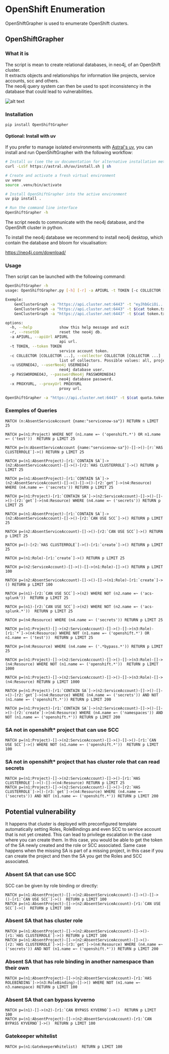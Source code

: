 # OpenShift Enumeration

OpenShiftGrapher is used to enumerate OpenShift clusters.  

## OpenShiftGrapher

### What it is

The script is mean to create relational databases, in neo4j, of an OpenShift cluster.  
It extracts objects and relationships for information like projects, service accounts, scc and others.  
The neo4j query system can then be used to spot inconsistency in the database that could lead to vulnerabilities.

![alt text](https://github.com/maxDcb/OpenShiftGrapher/blob/master/media/general.png?raw=true)

### Installation

```
pip install OpenShiftGrapher
```

#### Optional: Install with uv

If you prefer to manage isolated environments with [Astral's uv](https://docs.astral.sh/uv/), you can install and run OpenShiftGrapher with the following workflow:

```bash
# Install uv (see the uv documentation for alternative installation methods)
curl -LsSf https://astral.sh/uv/install.sh | sh

# Create and activate a fresh virtual environment
uv venv
source .venv/bin/activate

# Install OpenShiftGrapher into the active environment
uv pip install .

# Run the command line interface
OpenShiftGrapher -h
```

The script needs to communicate with the neo4j database, and the OpenShift cluster in python.

To install the neo4j database we recommend to install neo4j desktop, which contain the database and bloom for visualisation:  

https://neo4j.com/download/  

### Usage

Then script can be launched with the following command:  

```bash
OpenShiftGrapher -h
usage: OpenShiftGrapher.py [-h] [-r] -a APIURL -t TOKEN [-c COLLECTOR [COLLECTOR ...]] [-u USERNEO4J] [-p PASSWORDNEO4J]

Exemple:
    GenClusterGraph -a "https://api.cluster.net:6443" -t "eyJhbGciOi..."
    GenClusterGraph -a "https://api.cluster.net:6443" -t $(cat token.txt)
    GenClusterGraph -a "https://api.cluster.net:6443" -t $(cat token.txt) -c scc role route

options:
  -h, --help            show this help message and exit
  -r, --resetDB         reset the neo4j db.
  -a APIURL, --apiUrl APIURL
                        api url.
  -t TOKEN, --token TOKEN
                        service account token.
  -c COLLECTOR [COLLECTOR ...], --collector COLLECTOR [COLLECTOR ...]
                        list of collectors. Possible values: all, project, scc, sa, role, clusterrole, route, pod 
  -u USERNEO4J, --userNeo4j USERNEO4J
                        neo4j database user.
  -p PASSWORDNEO4J, --passwordNeo4j PASSWORDNEO4J
                        neo4j database password.
  -x PROXYURL, --proxyUrl PROXYURL
                        proxy url.
```

```bash
OpenShiftGrapher -a "https://api.cluster.net:6443" -t $(cat quota.token) -c all
```

### Exemples of Queries


```
MATCH (n:AbsentServiceAccount {name:"servicenow-sa"}) RETURN n LIMIT 25  

MATCH p=(n1:Project) WHERE NOT (n1.name =~ ('openshift.*') OR n1.name =~ ('test'))  RETURN p LIMIT 25  

MATCH p=(n:AbsentServiceAccount {name:"servicenow-sa"})-[]->()-[r:`HAS CLUSTERROLE`]->() RETURN p LIMIT 25  

MATCH p=(n1:AbsentProject)-[r1:`CONTAIN SA`]->(n2:AbsentServiceAccount)-[]->()-[r2:`HAS CLUSTERROLE`]->() RETURN p LIMIT 25  

MATCH p=(n1:AbsentProject)-[r1:`CONTAIN SA`]->(n2:AbsentServiceAccount)-[]->()-[]->()-[r2:`get`]->(n4:Resource) WHERE (n4.name =~ ('secrets')) RETURN p LIMIT 25  

MATCH p=(n1:Project)-[r1:`CONTAIN SA`]->(n2:ServiceAccount)-[]->()-[]->()-[r2:`get`]->(n4:Resource) WHERE (n4.name =~ ('secrets')) RETURN p LIMIT 25  

MATCH p=(n1:AbsentProject)-[r1:`CONTAIN SA`]->(n2:AbsentServiceAccount)-[]->()-[r2:`CAN USE SCC`]->() RETURN p LIMIT 25  

MATCH p=(n2:AbsentServiceAccount)-[]->()-[r2:`CAN USE SCC`]->() RETURN p LIMIT 25  

MATCH p=()-[r2:`HAS CLUSTERROLE`]->()-[r1:`create`]->() RETURN p LIMIT 25  

MATCH p=(n1:Role)-[r1:`create`]->() RETURN p LIMIT 25  

MATCH p=(n2:ServiceAccount)-[]->()-[]->(n1:Role)-[]->() RETURN p LIMIT 100  

MATCH p=(n2:AbsentServiceAccount)-[]->()-[]->(n1:Role)-[r1:`create`]->() RETURN p LIMIT 100  

MATCH p=(n1)-[r2:`CAN USE SCC`]->(n2) WHERE NOT (n2.name =~ ('acs-splunk'))  RETURN p LIMIT 25  

MATCH p=(n1)-[r2:`CAN USE SCC`]->(n2) WHERE NOT (n2.name =~ ('acs-splunk.*'))  RETURN p LIMIT 25  

MATCH p=(n4:Resource) WHERE (n4.name =~ ('secrets')) RETURN p LIMIT 25  

MATCH p=(n1:Project)-[]->(n2:ServiceAccount)-[]->()-[]->(n3:Role)-[r1:`*`]->(n4:Resource) WHERE NOT (n1.name =~ ('openshift.*') OR n1.name =~ ('test'))  RETURN p LIMIT 25  

MATCH p=(n4:Resource) WHERE (n4.name =~ ('.*bypass.*')) RETURN p LIMIT 25  

MATCH p=(n1:Project)-[]->(n2:ServiceAccount)-[]->()-[]->(n3:Role)-[]->(n4:Resource) WHERE NOT (n1.name =~ ('openshift.*'))  RETURN p LIMIT 1000

MATCH p=(n1:Project)-[]->(n2:ServiceAccount)-[]->()-[]->(n3:Role)-[]->(n4:Resource) RETURN p LIMIT 1000

MATCH p=(n1:Project)-[r1:`CONTAIN SA`]->(n2:ServiceAccount)-[]->()-[]->()-[r2:`get`]->(n4:Resource) WHERE (n4.name =~ ('secrets')) AND NOT (n1.name =~ ('openshift.*')) RETURN p LIMIT 200  

MATCH p=(n1:Project)-[r1:`CONTAIN SA`]->(n2:ServiceAccount)-[]->()-[]->()-[r2:`create`]->(n4:Resource) WHERE (n4.name =~ ('namespaces')) AND NOT (n1.name =~ ('openshift.*')) RETURN p LIMIT 200  

```

### SA not in openshift* project that can use SCC

```
MATCH p=(n1:Project)-[]->(n2:ServiceAccount)-[]->()-[]->()-[r1:`CAN USE SCC`]->() WHERE NOT (n1.name =~ ('openshift.*'))  RETURN p LIMIT 100
```

### SA not in openshift* project that has cluster role that can read secrets

```
MATCH p=(n1:Project)-[]->(n2:ServiceAccount)-[]->()-[r1:`HAS CLUSTERROLE`]->()-[]->(n4:Resource) RETURN p LIMIT 25  
MATCH p=(n1:Project)-[]->(n2:ServiceAccount)-[]->()-[r2:`HAS CLUSTERROLE`]->()-[r3:`get`]->(n4:Resource) WHERE (n4.name =~ ('secrets')) AND NOT (n1.name =~ ('openshift.*')) RETURN p LIMIT 200  
```

## Potential vulnerability

It happens that cluster is deployed with preconfigured template automatically setting Roles, RoleBindings and even SCC to service account that is not yet created. This can lead to privilege escalation in the case where you can create them. In this case, you would be able to get the token of the SA newly created and the role or SCC associated. Same case happens when the missing SA is part of a missing project, in this case if you can create the project and then the SA you get the Roles and SCC associated.

### Absent SA that can use SCC

SCC can be given by role binding or directly:

```
MATCH p=(n1:AbsentProject)-[]->(n2:AbsentServiceAccount)-[]->()-[]->()-[r1:`CAN USE SCC`]->()  RETURN p LIMIT 100 
MATCH p=(n1:AbsentProject)-[]->(n2:AbsentServiceAccount)-[r1:`CAN USE SCC`]->()  RETURN p LIMIT 100
```

### Absent SA that has cluster role

```
MATCH p=(n1:AbsentProject)-[]->(n2:AbsentServiceAccount)-[]->()-[r1:`HAS CLUSTERROLE`]->() RETURN p LIMIT 100  
MATCH p=(n1:AbsentProject)-[]->(n2:AbsentServiceAccount)-[]->()-[r2:`HAS CLUSTERROLE`]->()-[r3:`get`]->(n4:Resource) WHERE (n4.name =~ ('secrets')) AND NOT (n1.name =~ ('openshift.*')) RETURN p LIMIT 200  
```

### Absent SA that has role binding in another namespace than their own

```
MATCH p=(n1:AbsentProject)-[]->(n2:AbsentServiceAccount)-[r1:`HAS ROLEBINDING`]->(n3:RoleBinding)-[]->() WHERE NOT (n1.name =~ n3.namespace) RETURN p LIMIT 100   
```

### Absent SA that can bypass kyverno

```
MATCH p=(n1)-[]->(n2)-[r1:`CAN BYPASS KYVERNO`]->()  RETURN p LIMIT 100 
MATCH p=(n1:AbsentProject)-[]->(n2:AbsentServiceAccount)-[r1:`CAN BYPASS KYVERNO`]->()  RETURN p LIMIT 100 
```

### Gatekeeper whitelist

```
MATCH p=(n1:GatekeeperWhitelist)  RETURN p LIMIT 100 
```
